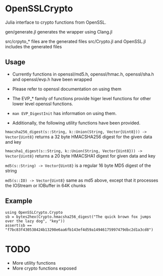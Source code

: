 OpenSSLCrypto
=============

Julia interface to crypto functions from OpenSSL.


gen/generate.jl generates the wrapper using Clang.jl

src/crpyto_* files are the generated files
src/Crypto.jl and OpenSSL.jl includes the generated files

## Usage

- Currently functions in openssl/md5.h, openssl/hmac.h, openssl/sha.h and openssl/evp.h have been wrapped

- Please refer to openssl documentation on using them

- The EVP_* family of functions provide higer level functions for other lower level openssl functions.

- ```man EVP_DigestInit``` has information on using them.

- Additionally, the following utility functions have been provided.

```hmacsha256_digest(s::String, k::Union(String, Vector{Uint8})) -> Vector{Uint8}``` returns a 32 byte HMACSHA256 digest for the given data and key

```hmacsha1_digest(s::String, k::Union(String, Vector{Uint8})) -> Vector{Uint8}```  returns a 20 byte HMACSHA1 digest for given data and key

```md5(s::String) -> Vector{Uint8}``` is a regular 16 byte MD5 digest of the string

```md5(s::IO) -> Vector{Uint8}``` same as md5 above, except that it processes the IOStream  or IOBuffer in 64K chunks



  
  
## Example
```
using OpenSSLCrypto.Crypto
sb = bytes2hex(Crypto.hmacsha256_digest("The quick brown fox jumps over the lazy dog", "key"))
assert(sb == "f7bc83f430538424b13298e6aa6fb143ef4d59a14946175997479dbc2d1a3cd8")
```

# TODO 
- More utility functions
- More crypto functions exposed
















